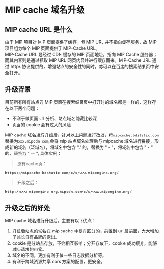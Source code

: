 # MIP cache 域名升级

## MIP cache URL 是什么

由于 MIP 项目对 MIP 页面提供了缓存，但 MIP URL 并不指向缓存服务，故 MIP 项目组为每个 MIP 页面提供了 MIP-Cache URL。    
MIP-Cache URL 是经过 CDN 缓存的 MIP 页面地址，指向 MIP Cache 服务器；而其内容则是通过抓取 MIP URL 网页内容并进行缓存而来。MIP-Cache URL 通过 https 协议提供的，增强站点的安全性的同时，亦可以在百度的搜索结果页中安全打开。     

## 升级背景 

目前所有所有站点的 MIP 页面在搜索结果页中打开时的域名都是一样的，这样存在以下两个问题：
- 不利于做页面 url 分析、站点域名隐藏比较深
- 页面的 cookie 会有过大的风险

MIP cache 域名进行升级后，针对以上问题进行改进，将`mipcache.bdstatic.com`替换为`xxx.mipcdn.com`,会将 mip 站点域名处理后与 mipcache 域名进行拼接，形成新的域名（泛域名），将域名中包含 "." 的，替换为 " - "，将域名中包含 " - " 的，替换为 " -- ",
具体实例：

> 原有cache页：   

```
https://mipcache.bdstatic.com/c/s/www.mipengine.org/

```

> 升级之后： 
     
```
http://www-mipengine-org.mipcdn.com/c/s/www.mipengine.org/

```

## 升级之后的好处  

MIP cache 域名进行升级后，主要有以下优点：
1. 升级后站点的域名在 mip cache 中是有区分的，前置到 url 最前面，大大增加了站长自有品牌的露出。
2. cookie 是分站点存放，不会相互影响；分开存放下，cookie 成功瘦身，能够减少请求的带宽。
3. 域名的不同，更加有利于做一些日志数据分析等。
4. 有利于跨域资源共享 cors 方案的配置，更安全。

